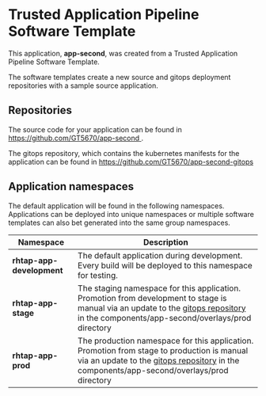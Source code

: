 # Trusted Application Pipeline Software Template

This application, **app-second**, was created from a Trusted Application Pipeline Software Template.

The software templates create a new source and gitops deployment repositories with a sample source application. 

## Repositories

The source code for your application can be found in [https://github.com/GT5670/app-second ](https://github.com/GT5670/app-second ).
 
The gitops repository, which contains the kubernetes manifests for the application can be found in 
[https://github.com/GT5670/app-second-gitops ](https://github.com/GT5670/app-second-gitops ) 

## Application namespaces 

The default application will be found in the following namespaces. Applications can be deployed into unique namespaces or multiple software templates can also bet generated into the same group namespaces.  

|  Namespace   |  Description   |  
| -------- | -------- |   
| **rhtap-app-development** | The default application during development. Every build will be deployed to this namespace for testing. | 
| **rhtap-app-stage** | The staging namespace for this application. Promotion from development to stage is manual via an update to the [gitops repository](https://github.com/GT5670/app-second-gitops ) in the components/app-second/overlays/prod directory |  
| **rhtap-app-prod** | The production namespace for this application. Promotion from stage to production is manual via an update to the [gitops repository](https://github.com/GT5670/app-second-gitops ) in the components/app-second/overlays/prod directory | 
